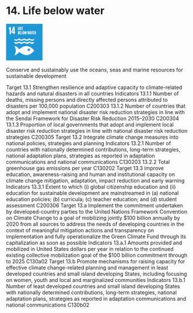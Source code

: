 # 14. Life below water

<img src=../images/sdg-icons/E_SDG_Icons-14.jpg width=100 >

Conserve and sustainably use the oceans, seas and marine resources for sustainable development

Target
13.1 Strengthen resilience and adaptive capacity to climate-related hazards and natural disasters in all countries
Indicators
13.1.1 Number of deaths, missing persons and directly affected persons attributed to disasters per 100,000 population C200303
13.1.2 Number of countries that adopt and implement national disaster risk reduction strategies in line with the Sendai Framework for Disaster Risk Reduction 2015–2030 C200304
13.1.3 Proportion of local governments that adopt and implement local disaster risk reduction strategies in line with national disaster risk reduction strategies C200305
Target
13.2 Integrate climate change measures into national policies, strategies and planning
Indicators
13.2.1 Number of countries with nationally determined contributions, long-term strategies, national adaptation plans, strategies as reported in adaptation communications and national communications C130203
13.2.2 Total greenhouse gas emissions per year C130202
Target
13.3 Improve education, awareness-raising and human and institutional capacity on climate change mitigation, adaptation, impact reduction and early warning
Indicators
13.3.1 Extent to which (i) global citizenship education and (ii) education for sustainable development are mainstreamed in (a) national education policies; (b) curricula; (c) teacher education; and (d) student assessment C200306
Target
13.a Implement the commitment undertaken by developed-country parties to the United Nations Framework Convention on Climate Change to a goal of mobilizing jointly $100 billion annually by 2020 from all sources to address the needs of developing countries in the context of meaningful mitigation actions and transparency on implementation and fully operationalize the Green Climate Fund through its capitalization as soon as possible
Indicators
13.a.1 Amounts provided and mobilized in United States dollars per year in relation to the continued existing collective mobilization goal of the $100 billion commitment through to 2025 C130a02
Target
13.b Promote mechanisms for raising capacity for effective climate change-related planning and management in least developed countries and small island developing States, including focusing on women, youth and local and marginalized communities
Indicators
13.b.1 Number of least developed countries and small island developing States with nationally determined contributions, long-term strategies, national adaptation plans, strategies as reported in adaptation communications and national communications C130b02
